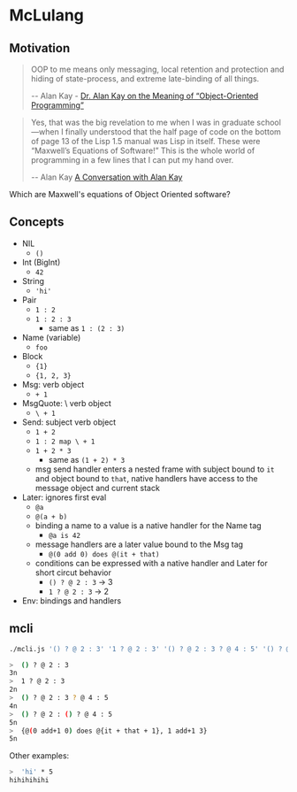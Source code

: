 # McLulang

## Motivation

> OOP to me means only messaging, local retention and protection and 
> hiding of state-process, and extreme late-binding of all things.
>
> -- Alan Kay - [Dr. Alan Kay on the Meaning of “Object-Oriented Programming”](http://userpage.fu-berlin.de/~ram/pub/pub_jf47ht81Ht/doc_kay_oop_en)

> Yes, that was the big revelation to me when I was in graduate school—when I finally understood that the half page of code on the bottom of page 13 of the Lisp 1.5 manual was Lisp in itself. These were “Maxwell’s Equations of Software!” This is the whole world of programming in a few lines that I can put my hand over. 
>
> -- Alan Kay [A Conversation with Alan Kay](https://queue.acm.org/detail.cfm?id=1039523)

Which are Maxwell's equations of Object Oriented software?

## Concepts

- NIL
  - `()`
- Int (BigInt)
  - `42`
- String
  - `'hi'`
- Pair
  - `1 : 2`
  - `1 : 2 : 3`
    - same as `1 : (2 : 3)`
- Name (variable)
  - `foo`
- Block
  - `{1}`
  - `{1, 2, 3}`
- Msg: verb object
  - `+ 1`
- MsgQuote: \ verb object
  - `\ + 1`
- Send: subject verb object
  - `1 + 2`
  - `1 : 2 map \ + 1`
  - `1 + 2 * 3`
    - same as `(1 + 2) * 3`
  - msg send handler enters a nested frame with subject bound to `it` and object bound to `that`, native handlers have access to the message object and current stack
- Later: ignores first eval
  - `@a`
  - `@(a + b)`
  - binding a name to a value is a native handler for the Name tag
    - `@a is 42`
  - message handlers are a later value bound to the Msg tag
    - `@(0 add 0) does @(it + that)`
  - conditions can be expressed with a native handler and Later for short circut behavior
    - `() ? @ 2 : 3` -> 3
    - `1 ? @ 2 : 3` -> 2
- Env: bindings and handlers

## mcli

```sh
./mcli.js '() ? @ 2 : 3' '1 ? @ 2 : 3' '() ? @ 2 : 3 ? @ 4 : 5' '() ? @ 2 : () ? @ 4 : 5' '{@(0 add+1 0) does @{it + that + 1}, 1 add+1 3}'

>  () ? @ 2 : 3
3n
>  1 ? @ 2 : 3
2n
>  () ? @ 2 : 3 ? @ 4 : 5
4n
>  () ? @ 2 : () ? @ 4 : 5
5n
>  {@(0 add+1 0) does @{it + that + 1}, 1 add+1 3}
5n
```

Other examples:

```sh
>  'hi' * 5
hihihihihi
```
